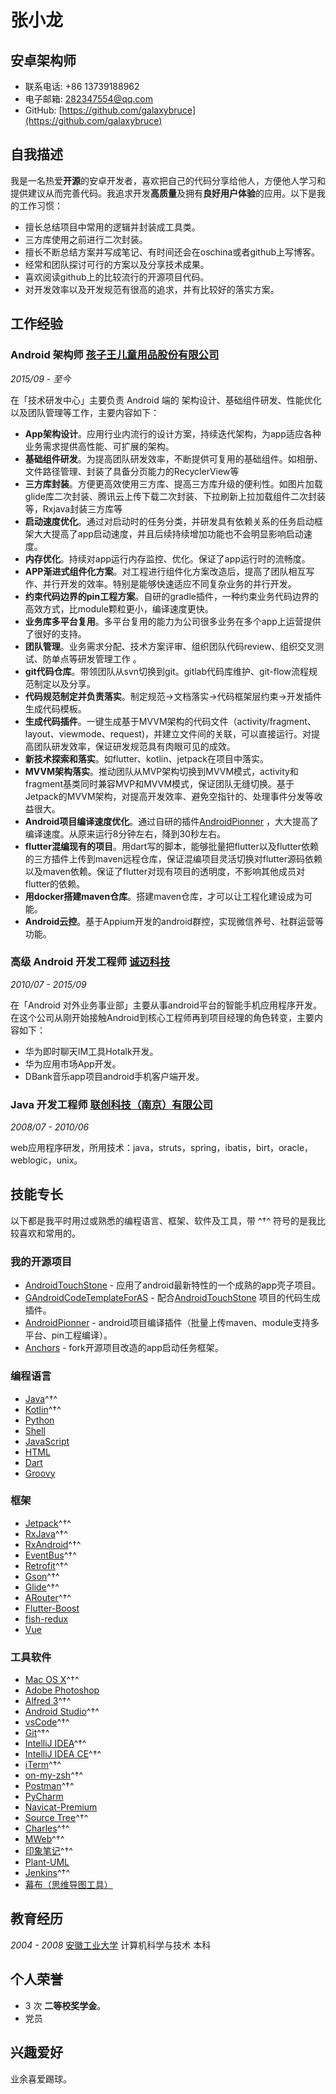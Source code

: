 # 张小龙

## 安卓架构师

- 联系电话: +86 13739188962
- 电子邮箱: [282347554@qq.com](282347554@qq.com)
- GitHub: [https://github.com/galaxybruce](https://github.com/galaxybruce)


## 自我描述
我是一名热爱**开源**的安卓开发者，喜欢把自己的代码分享给他人，方便他人学习和提供建议从而完善代码。我追求开发**高质量**及拥有**良好用户体验**的应用。以下是我的工作习惯：
* 擅长总结项目中常用的逻辑并封装成工具类。
* 三方库使用之前进行二次封装。
* 擅长不断总结方案并写成笔记、有时间还会在oschina或者github上写博客。
* 经常和团队探讨可行的方案以及分享技术成果。
* 喜欢阅读github上的比较流行的开源项目代码。
* 对开发效率以及开发规范有很高的追求，并有比较好的落实方案。


## 工作经验

### **Android 架构师** [孩子王儿童用品股份有限公司](https://www.haiziwang.com/)

*2015/09 - 至今*

在「技术研发中心」主要负责 Android 端的 架构设计、基础组件研发、性能优化以及团队管理等工作，主要内容如下：

* **App架构设计**。应用行业内流行的设计方案，持续迭代架构，为app适应各种业务需求提供高性能、可扩展的架构。
* **基础组件研发**。为提高团队研发效率，不断提供可复用的基础组件。如相册、文件路径管理、封装了具备分页能力的RecyclerView等
* **三方库封装**。方便更高效使用三方库、提高三方库升级的便利性。如图片加载glide库二次封装、腾讯云上传下载二次封装、下拉刷新上拉加载组件二次封装等，Rxjava封装三方库等
* **启动速度优化**。通过对启动时的任务分类，并研发具有依赖关系的任务启动框架大大提高了app启动速度，并且后续持续增加功能也不会明显影响启动速度。
* **内存优化**。持续对app运行内存监控、优化。保证了app运行时的流畅度。
* **APP渐进式组件化方案**。对工程进行组件化方案改造后，提高了团队相互写作、并行开发的效率。特别是能够快速适应不同复杂业务的并行开发。
* **约束代码边界的pin工程方案**。自研的gradle插件，一种约束业务代码边界的高效方式，比module颗粒更小，编译速度更快。
* **业务库多平台复用**。多平台复用的能力为公司很多业务在多个app上运营提供了很好的支持。
* **团队管理**。业务需求分配、技术方案评审、组织团队代码review、组织交叉测试、防单点等研发管理工作 。
* **git代码仓库**。带领团队从svn切换到git。gitlab代码库维护、git-flow流程规范制定以及分享。
* **代码规范制定并负责落实**。制定规范->文档落实->代码框架层约束->开发插件生成代码模板。
* **生成代码插件**。一键生成基于MVVM架构的代码文件（activity/fragment、layout、viewmode、request)，并建立文件间的关联，可以直接运行。对提高团队研发效率，保证研发规范具有肉眼可见的成效。
* **新技术探索和落实**。如flutter、kotlin、jetpack在项目中落实。
* **MVVM架构落实**。推动团队从MVP架构切换到MVVM模式，activity和fragment基类同时兼容MVP和MVVM模式，保证团队无缝切换。基于Jetpack的MVVM架构，对提高开发效率、避免空指针的、处理事件分发等收益很大。
* **Android项目编译速度优化**。通过自研的插件[AndroidPionner](https://github.com/galaxybruce/AndroidPionner) ，大大提高了编译速度。从原来运行8分钟左右，降到30秒左右。
* **flutter混编现有的项目**。用dart写的脚本，能够批量把flutter以及flutter依赖的三方插件上传到maven远程仓库，保证混编项目灵活切换对flutter源码依赖以及maven依赖。保证了flutter对现有项目的透明度，不影响其他成员对flutter的依赖。
* **用docker搭建maven仓库**。搭建maven仓库，才可以让工程化建设成为可能。
* **Android云控**。基于Appium开发的android群控，实现微信养号、社群运营等功能。
  
  
### **高级 Android 开发工程师** [诚迈科技](https://www.archermind.com/)

*2010/07 - 2015/09*

在「Android 对外业务事业部」主要从事android平台的智能手机应用程序开发。在这个公司从刚开始接触Android到核心工程师再到项目经理的角色转变，主要内容如下：

* 华为即时聊天IM工具Hotalk开发。
* 华为应用市场App开发。
* DBank音乐app项目android手机客户端开发。

### **Java 开发工程师** [联创科技（南京）有限公司](http://www.lianchuang.com/)

*2008/07 - 2010/06*

web应用程序研发，所用技术：java，struts，spring，ibatis，birt，oracle，weblogic，unix。

## 技能专长

以下都是我平时用过或熟悉的编程语言、框架、软件及工具，带 ^†^ 符号的是我比较喜欢和常用的。

### 我的开源项目
- [AndroidTouchStone](https://github.com/galaxybruce/AndroidTouchStone) - 应用了android最新特性的一个成熟的app壳子项目。
- [GAndroidCodeTemplateForAS](https://github.com/galaxybruce/GAndroidCodeTemplateForAS) - 配合[AndroidTouchStone](https://github.com/galaxybruce/AndroidTouchStone) 项目的代码生成插件。
- [AndroidPionner](https://github.com/galaxybruce/AndroidPionner) - android项目编译插件（批量上传maven、module支持多平台、pin工程编译）。
- [Anchors](https://github.com/galaxybruce/Anchors) - fork开源项目改造的app启动任务框架。

### 编程语言

- [Java](https://www.java.com)^†^
- [Kotlin](http://kotlinlang.org)^†^
- [Python](https://www.python.org)
- [Shell](http://www.linuxshell.it)
- [JavaScript](https://www.javascript.com)
- [HTML](https://www.w3.org/html)
- [Dart](https://dart.cn/)
- [Groovy](http://www.groovy-lang.org/learn.html)

### 框架

- [Jetpack](https://developer.android.google.cn/jetpack)^†^
- [RxJava](https://reactivex.io/)^†^
- [RxAndroid](https://github.com/ReactiveX/RxAndroid)^†^
- [EventBus](https://github.com/greenrobot/EventBus)^†^
- [Retrofit](https://github.com/square/retrofit)^†^
- [Gson](https://github.com/google/gson)^†^
- [Glide](https://github.com/bumptech/glide)^†^
- [ARouter](https://github.com/alibaba/ARouter)^†^
- [Flutter-Boost](https://github.com/alibaba/flutter_boost)
- [fish-redux](https://github.com/alibaba/fish-redux)
- [Vue](https://cn.vuejs.org/)


### 工具软件

- [Mac OS X](http://apple.com/macosx)^†^
- [Adobe Photoshop](http://www.adobe.com/cn/products/cs6/photoshop.html)
- [Alfred 3](https://www.alfredapp.com)^†^
- [Android Studio](https://developer.android.com/studio/index.html?hl=zh-cn)^†^
- [vsCode](https://code.visualstudio.com/)^†^
- [Git](https://git-scm.com)^†^
- [IntelliJ IDEA](https://www.jetbrains.com/idea)^†^
- [IntelliJ IDEA CE](https://www.jetbrains.com/idea)^†^
- [iTerm](https://www.iterm2.com)^†^
- [on-my-zsh](https://github.com/robbyrussell/oh-my-zsh)^†^
- [Postman](https://www.getpostman.com)^†^
- [PyCharm](https://www.jetbrains.com/pycharm)
- [Navicat-Premium](http://www.navicat.com.cn/products/navicat-premium)
- [Source Tree](https://www.sourcetreeapp.com)^†^
- [Charles](https://www.charlesproxy.com/)^†^
- [MWeb](https://zh.mweb.im/)^†^
- [印象笔记](https://www.yinxiang.com/)^†^
- [Plant-UML](https://plantuml.com/zh/)
- [Jenkins](https://www.jenkins.io/)^†^
- [幕布（思维导图工具）](https://mubu.com/home)

## 教育经历

*2004 - 2008* [安徽工业大学](https://www.ahut.edu.cn/) 计算机科学与技术 本科


## 个人荣誉

* 3 次 **二等校奖学金**。
* 党员


## 兴趣爱好

业余喜爱踢球。
